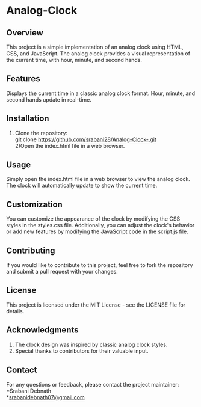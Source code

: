 # Analog-Clock
## Overview
This project is a simple implementation of an analog clock using HTML, CSS, and JavaScript. The analog clock provides a visual representation of the current time, with hour, minute, and second hands.
## Features
Displays the current time in a classic analog clock format.
Hour, minute, and second hands update in real-time.
## Installation
1) Clone the repository: <br>
   git clone https://github.com/srabani28/Analog-Clock-.git <br>
2)Open the index.html file in a web browser.
## Usage
Simply open the index.html file in a web browser to view the analog clock. The clock will automatically update to show the current time.
## Customization
You can customize the appearance of the clock by modifying the CSS styles in the styles.css file. Additionally, you can adjust the clock's behavior or add new features by modifying the JavaScript code in the script.js file.
## Contributing
If you would like to contribute to this project, feel free to fork the repository and submit a pull request with your changes.
## License
This project is licensed under the MIT License - see the LICENSE file for details.
## Acknowledgments
1) The clock design was inspired by classic analog clock styles. <br>
2) Special thanks to contributors for their valuable input.
## Contact
For any questions or feedback, please contact the project maintainer: <br>
*Srabani Debnath <br>
*srabanidebnath07@gmail.com
   
